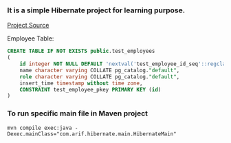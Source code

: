 ### It is a simple Hibernate project for learning purpose.

[Project Source](https://www.digitalocean.com/community/tutorials/hibernate-tutorial-for-beginners#hibernate-tutorial-for-beginners)

</b>

Employee Table:

```sql
CREATE TABLE IF NOT EXISTS public.test_employees
(
    id integer NOT NULL DEFAULT 'nextval('test_employee_id_seq'::regclass)',
    name character varying COLLATE pg_catalog."default",
    role character varying COLLATE pg_catalog."default",
    insert_time timestamp without time zone,
    CONSTRAINT test_employee_pkey PRIMARY KEY (id)
)
```

</b>

### To run specific main file in Maven project

	mvn compile exec:java -Dexec.mainClass="com.arif.hibernate.main.HibernateMain"

